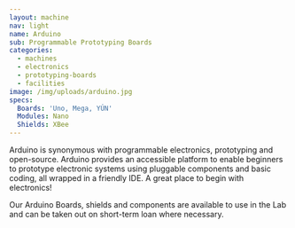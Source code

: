 ```yaml
---
layout: machine
nav: light
name: Arduino
sub: Programmable Prototyping Boards
categories:
  - machines
  - electronics
  - prototyping-boards
  - facilities
image: /img/uploads/arduino.jpg
specs:
  Boards: 'Uno, Mega, YÚN'
  Modules: Nano
  Shields: XBee
---
```


Arduino is synonymous with programmable electronics, prototyping and open-source. Arduino provides an accessible platform to enable beginners to prototype electronic systems using pluggable components and basic coding, all wrapped in a friendly IDE. A great place to begin with electronics!

Our Arduino Boards, shields and components are available to use in the Lab and can be taken out on short-term loan where necessary.

